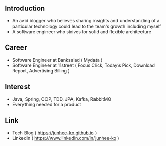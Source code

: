 ## Introduction

- An avid blogger who believes sharing insights and understanding of a particular technology could lead to the team's growth including myself
- A software engineer who strives for solid and flexible architecture

## Career

- Software Engineer at Banksalad ( Mydata )
- Software Engineer at 11street ( Focus Click, Today’s Pick, Download Report, Advertising Billing )

## Interest

- Java, Spring, OOP, TDD, JPA, Kafka, RabbitMQ
- Everything needed for a product

## Link

- Tech Blog ( https://junhee-ko.github.io )
- LinkedIn ( https://www.linkedin.com/in/junhee-ko )
